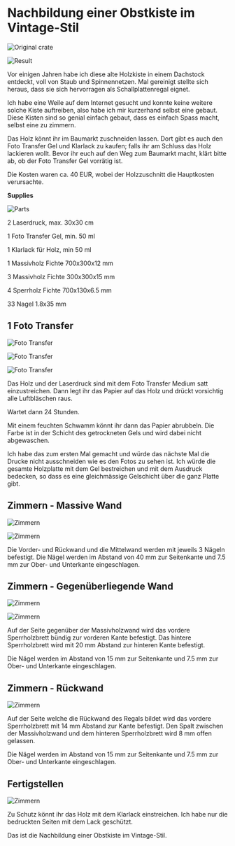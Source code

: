 # Nachbildung einer Obstkiste im Vintage-Stil

![Original crate](OrgCrate.jpg)

![Result](Result2.jpg)

Vor einigen Jahren habe ich diese alte Holzkiste in einem Dachstock entdeckt, voll von Staub und Spinnennetzen. Mal gereinigt stellte sich heraus, dass sie sich hervorragen als Schallplattenregal eignet.

Ich habe eine Weile auf dem Internet gesucht und konnte keine weitere solche Kiste auftreiben, also habe ich mir kurzerhand selbst eine gebaut. Diese Kisten sind so genial einfach gebaut, dass es einfach Spass macht, selbst eine zu zimmern.

Das Holz könnt ihr im Baumarkt zuschneiden lassen. Dort gibt es auch den Foto Transfer Gel und Klarlack zu kaufen; falls ihr am Schluss das Holz lackieren wollt. Bevor ihr euch auf den Weg zum Baumarkt macht, klärt bitte ab, ob der Foto Transfer Gel vorrätig ist.

Die Kosten waren ca. 40 EUR, wobei der Holzzuschnitt die Hauptkosten verursachte.



**Supplies**

![Parts](Parts.jpg)



2 Laserdruck, max. 30x30 cm

1 Foto Transfer Gel, min. 50 ml

1 Klarlack für Holz, min 50 ml

1 Massivholz Fichte 700x300x12 mm

3 Massivholz Fichte 300x300x15 mm

4  Sperrholz Fichte 700x130x6.5 mm

33 Nagel 1.8x35 mm



## 1 Foto Transfer

![Foto Transfer](PhotoTransfer1.jpg)

![Foto Transfer](PhotoTransfer2.jpg)

![Foto Transfer](PhotoTransfer3.jpg)

Das Holz und der Laserdruck sind mit dem Foto Transfer Medium satt einzustreichen. Dann legt ihr das Papier auf das Holz und drückt vorsichtig alle Luftbläschen raus.

Wartet dann 24 Stunden.

Mit einem feuchten Schwamm könnt ihr dann das Papier abrubbeln. Die Farbe ist in der Schicht des getrockneten Gels und wird dabei nicht abgewaschen.

Ich habe das zum ersten Mal gemacht und würde das nächste Mal die Drucke nicht ausschneiden wie es den Fotos zu sehen ist. Ich würde die gesamte Holzplatte mit dem Gel bestreichen und mit dem Ausdruck bedecken, so dass es eine gleichmässige Gelschicht über die ganz Platte gibt.



## Zimmern - Massive Wand

![Zimmern](TimberParts1.jpg)

![Zimmern](Timber1.jpg)

Die Vorder- und Rückwand und die Mittelwand werden mit jeweils 3 Nägeln befestigt. Die Nägel werden im Abstand von 40 mm zur Seitenkante und 7.5 mm zur Ober- und Unterkante eingeschlagen.

## Zimmern - Gegenüberliegende Wand

![Zimmern](TimberParts2.jpg)

![Zimmern](Timber2.jpg)

Auf der Seite gegenüber der Massivholzwand wird das vordere Sperrholzbrett bündig zur vorderen Kante befestigt. Das hintere Sperrholzbrett wird mit 20 mm Abstand zur hinteren Kante befestigt.

Die Nägel werden im Abstand von 15 mm zur Seitenkante und 7.5 mm zur Ober- und Unterkante eingeschlagen.

## Zimmern - Rückwand

![Zimmern](Timber3.jpg)



Auf der Seite welche die Rückwand des Regals bildet wird das vordere Sperrholzbrett mit 14 mm Abstand zur Kante befestigt. Den Spalt zwischen der Massivholzwand und dem hinteren Sperrholzbrett wird 8 mm offen gelassen.

Die Nägel werden im Abstand von 15 mm zur Seitenkante und 7.5 mm zur Ober- und Unterkante eingeschlagen.

## Fertigstellen

![Zimmern](Result1.jpg)

Zu Schutz könnt ihr das Holz mit dem Klarlack einstreichen. Ich habe nur die bedruckten Seiten mit dem Lack geschützt.

Das ist die Nachbildung einer Obstkiste im Vintage-Stil.

